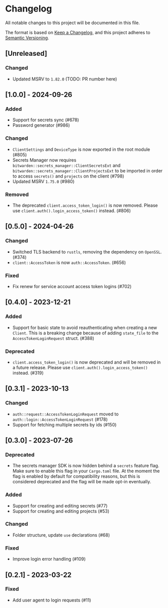 # Changelog

All notable changes to this project will be documented in this file.

The format is based on [Keep a Changelog](https://keepachangelog.com/en/1.1.0/), and this project
adheres to [Semantic Versioning](https://semver.org/spec/v2.0.0.html).

## [Unreleased]

### Changed

- Updated MSRV to `1.82.0` (TODO: PR number here)

## [1.0.0] - 2024-09-26

### Added

- Support for secrets sync (#678)
- Password generator (#986)

### Changed

- `ClientSettings` and `DeviceType` is now exported in the root module (#805)
- Secrets Manager now requires `bitwarden::secrets_manager::ClientSecretsExt` and
  `bitwarden::secrets_manager::ClientProjectsExt` to be imported in order to access `secrets()` and
  `projects` on the client (#798)
- Updated MSRV `1.75.0` (#980)

### Removed

- The deprecated `client.access_token_login()` is now removed. Please use
  `client.auth().login_access_token()` instead. (#806)

## [0.5.0] - 2024-04-26

### Changed

- Switched TLS backend to `rustls`, removing the dependency on `OpenSSL`. (#374)
- `client::AccessToken` is now `auth::AccessToken`. (#656)

### Fixed

- Fix renew for service account access token logins (#702)

## [0.4.0] - 2023-12-21

### Added

- Support for basic state to avoid reauthenticating when creating a new `Client`. This is a breaking
  change because of adding `state_file` to the `AccessTokenLoginRequest` struct. (#388)

### Deprecated

- `client.access_token_login()` is now deprecated and will be removed in a future release. Please
  use `client.auth().login_access_token()` instead. (#319)

## [0.3.1] - 2023-10-13

### Changed

- `auth::request::AccessTokenLoginRequest` moved to `auth::login::AccessTokenLoginRequest` (#178)
- Support for fetching multiple secrets by ids (#150)

## [0.3.0] - 2023-07-26

### Deprecated

- The secrets manager SDK is now hidden behind a `secrets` feature flag. Make sure to enable this
  flag in your `Cargo.toml` file. At the moment the flag is enabled by default for compatibility
  reasons, but this is considered deprecated and the flag will be made opt-in eventually.

### Added

- Support for creating and editing secrets (#77)
- Support for creating and editing projects (#53)

### Changed

- Folder structure, update `use` declarations (#68)

### Fixed

- Improve login error handling (#109)

## [0.2.1] - 2023-03-22

### Fixed

- Add user agent to login requests (#11)

